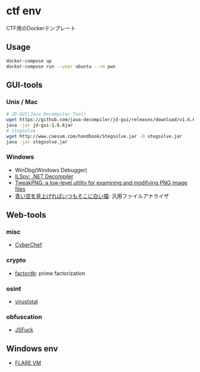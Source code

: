 # ctf env

CTF用のDockerテンプレート

## Usage

```zsh
docker-compose up
docker-compose run --user ubuntu --rm pwn
```

## GUI-tools

### Unix / Mac

```bash
# JD-GUI(Java Decompiler Tool)
wget https://github.com/java-decompiler/jd-gui/releases/download/v1.6.6/jd-gui-1.6.6.jar
java -jar jd-gui-1.6.6jar
# stegsolve
wget http://www.caesum.com/handbook/Stegsolve.jar -O stegsolve.jar
java -jar stegsolve.jar
```

### Windows

- WinDbg(Windows Debugger)
- [ILSpy: .NET Decompiler](https://github.com/icsharpcode/ILSpy)
- [TweakPNG: a low-level utility for examining and modifying PNG image files](http://entropymine.com/jason/tweakpng/)
- [青い空を見上げればいつもそこに白い猫](https://digitaltravesia.jp/usamimihurricane/webhelp/_RESOURCE/MenuItem/another/anotherAoZoraSiroNeko.html): 汎用ファイルアナライザ

## Web-tools

### misc

- [CyberChef](https://gchq.github.io/CyberChef/)

### crypto

- [factordb](http://factordb.com/index.php): prime factorization

### osint

- [virustotal](https://www.virustotal.com/gui/home/upload)

### obfuscation

- [JSFuck](https://enkhee-osiris.github.io/Decoder-JSFuck/)

## Windows env

- [FLARE VM](https://github.com/mandiant/flare-vm)

